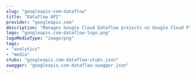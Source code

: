 ```yaml
---
slug: "googleapis-com-dataflow"
title: "Dataflow API"
provider: "googleapis.com"
description: "Manages Google Cloud Dataflow projects on Google Cloud Platform."
logo: "googleapis.com-dataflow-logo.png"
logoMediaType: "image/png"
tags:
- "analytics"
- "media"
stubs: "googleapis.com-dataflow-stubs.json"
swagger: "googleapis.com-dataflow-swagger.json"
---
```

